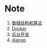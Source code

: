 # Note

1. [数据结构和算法](./数据结构和算法.md)
2. [Docker](./docker.md)
3. [后台开发](./后台开发.md)
4. [django](文档/django.md)

